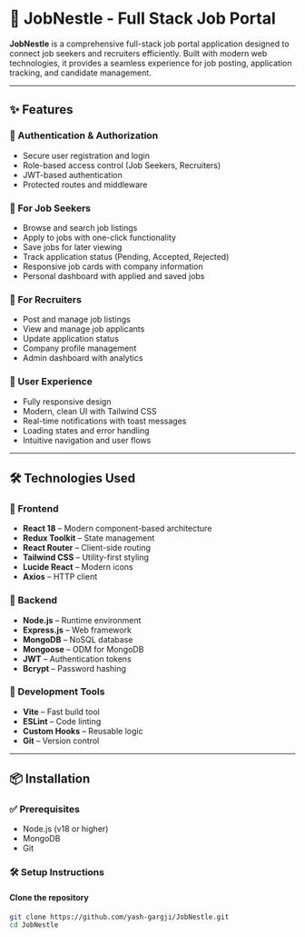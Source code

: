 # 🚀 JobNestle - Full Stack Job Portal

**JobNestle** is a comprehensive full-stack job portal application designed to connect job seekers and recruiters efficiently. Built with modern web technologies, it provides a seamless experience for job posting, application tracking, and candidate management.

---

## ✨ Features

### 🔐 Authentication & Authorization
- Secure user registration and login  
- Role-based access control (Job Seekers, Recruiters)  
- JWT-based authentication  
- Protected routes and middleware  

### 👔 For Job Seekers
- Browse and search job listings  
- Apply to jobs with one-click functionality  
- Save jobs for later viewing  
- Track application status (Pending, Accepted, Rejected)  
- Responsive job cards with company information  
- Personal dashboard with applied and saved jobs  

### 🏢 For Recruiters
- Post and manage job listings  
- View and manage job applicants  
- Update application status  
- Company profile management  
- Admin dashboard with analytics  

### 📱 User Experience
- Fully responsive design  
- Modern, clean UI with Tailwind CSS  
- Real-time notifications with toast messages  
- Loading states and error handling  
- Intuitive navigation and user flows  

---

## 🛠️ Technologies Used

### 🔧 Frontend
- **React 18** – Modern component-based architecture  
- **Redux Toolkit** – State management  
- **React Router** – Client-side routing  
- **Tailwind CSS** – Utility-first styling  
- **Lucide React** – Modern icons  
- **Axios** – HTTP client  

### 🔧 Backend
- **Node.js** – Runtime environment  
- **Express.js** – Web framework  
- **MongoDB** – NoSQL database  
- **Mongoose** – ODM for MongoDB  
- **JWT** – Authentication tokens  
- **Bcrypt** – Password hashing  

### 🧰 Development Tools
- **Vite** – Fast build tool  
- **ESLint** – Code linting  
- **Custom Hooks** – Reusable logic  
- **Git** – Version control  

---

## 📦 Installation

### ✅ Prerequisites
- Node.js (v18 or higher)  
- MongoDB  
- Git  

### 🛠️ Setup Instructions

#### Clone the repository
```bash
git clone https://github.com/yash-gargji/JobNestle.git
cd JobNestle
